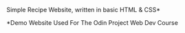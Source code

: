 Simple Recipe Website, written in basic HTML & CSS*

*Demo Website Used For The Odin Project Web Dev Course
